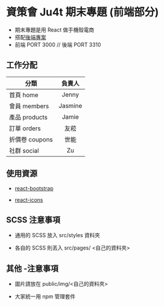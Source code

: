 # 資策會 Ju4t 期末專題 (前端部分)

- 期末專題是用 React 做手機殼電商
- 搭配[後端專案](https://github.com/yoshijay3000/ju4t_final_backend)
- 前端 PORT 3000 // 後端 PORT 3310

## 工作分配

| 分類           | 負責人  |
| -------------- | :-----: |
| 首頁 home      |  Jenny  |
| 會員 members   | Jasmine |
| 產品 products  |  Jamie  |
| 訂單 orders    |  友菘   |
| 折價卷 coupons |  世能   |
| 社群 social    |   Zu    |

## 使用資源

- [react-bootstrap](https://react-bootstrap.github.io/)

- [react-icons](https://react-icons.github.io/react-icons/)

## SCSS 注意事項

- 通用的 SCSS 放入 src/styles 資料夾

- 各自的 SCSS 則丟入 src/pages/ <自己的資料夾>

## 其他 -注意事項

- 圖片請放在 public/img/<自己的資料夾>

- 大家統一用 npm 管理套件
